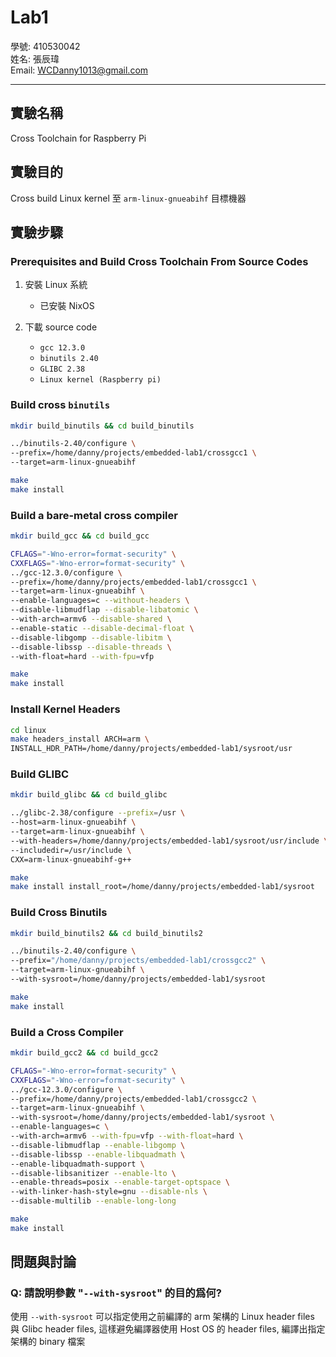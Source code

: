 # Lab1

學號:   410530042  
姓名:   張辰瑋  
Email:  <WCDanny1013@gmail.com>  

---

## 實驗名稱

Cross Toolchain for Raspberry Pi

## 實驗目的

Cross build Linux kernel 至 `arm-linux-gnueabihf` 目標機器

## 實驗步驟

### Prerequisites and Build Cross Toolchain From Source Codes

1. 安裝 Linux 系統
    - 已安裝 NixOS

2. 下載 source code
    - `gcc 12.3.0`
    - `binutils 2.40`
    - `GLIBC 2.38`
    - `Linux kernel (Raspberry pi)`

### Build cross `binutils`

```bash
mkdir build_binutils && cd build_binutils

../binutils-2.40/configure \
--prefix=/home/danny/projects/embedded-lab1/crossgcc1 \
--target=arm-linux-gnueabihf

make
make install
```

### Build a bare-metal cross compiler

```bash
mkdir build_gcc && cd build_gcc

CFLAGS="-Wno-error=format-security" \
CXXFLAGS="-Wno-error=format-security" \
../gcc-12.3.0/configure \
--prefix=/home/danny/projects/embedded-lab1/crossgcc1 \
--target=arm-linux-gnueabihf \
--enable-languages=c --without-headers \
--disable-libmudflap --disable-libatomic \
--with-arch=armv6 --disable-shared \
--enable-static --disable-decimal-float \
--disable-libgomp --disable-libitm \
--disable-libssp --disable-threads \
--with-float=hard --with-fpu=vfp

make
make install
```

### Install Kernel Headers

```bash
cd linux
make headers_install ARCH=arm \
INSTALL_HDR_PATH=/home/danny/projects/embedded-lab1/sysroot/usr
```

### Build GLIBC

```bash
mkdir build_glibc && cd build_glibc

../glibc-2.38/configure --prefix=/usr \
--host=arm-linux-gnueabihf \
--target=arm-linux-gnueabihf \
--with-headers=/home/danny/projects/embedded-lab1/sysroot/usr/include \
--includedir=/usr/include \
CXX=arm-linux-gnueabihf-g++

make
make install install_root=/home/danny/projects/embedded-lab1/sysroot
```

### Build Cross Binutils

```bash
mkdir build_binutils2 && cd build_binutils2

../binutils-2.40/configure \
--prefix="/home/danny/projects/embedded-lab1/crossgcc2" \
--target=arm-linux-gnueabihf \
--with-sysroot=/home/danny/projects/embedded-lab1/sysroot

make
make install

```

### Build a Cross Compiler

```bash
mkdir build_gcc2 && cd build_gcc2

CFLAGS="-Wno-error=format-security" \
CXXFLAGS="-Wno-error=format-security" \
../gcc-12.3.0/configure \
--prefix=/home/danny/projects/embedded-lab1/crossgcc2 \
--target=arm-linux-gnueabihf \
--with-sysroot=/home/danny/projects/embedded-lab1/sysroot \
--enable-languages=c \
--with-arch=armv6 --with-fpu=vfp --with-float=hard \
--disable-libmudflap --enable-libgomp \
--disable-libssp --enable-libquadmath \
--enable-libquadmath-support \
--disable-libsanitizer --enable-lto \
--enable-threads=posix --enable-target-optspace \
--with-linker-hash-style=gnu --disable-nls \
--disable-multilib --enable-long-long

make
make install
```

## 問題與討論

### Q: 請說明參數 "`--with-sysroot`" 的目的爲何?

使用 `--with-sysroot` 可以指定使用之前編譯的 arm 架構的 Linux header files 與 Glibc header files,
這樣避免編譯器使用 Host OS 的 header files, 編譯出指定架構的 binary 檔案
